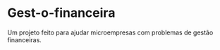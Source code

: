 # Gest-o-financeira
Um projeto feito para ajudar microempresas com problemas de gestão financeiras.  
